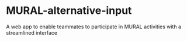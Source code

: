 # MURAL-alternative-input
A web app to enable teammates to participate in MURAL activities with a streamlined interface
